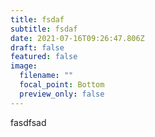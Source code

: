 ```yaml
---
title: fsdaf
subtitle: fsdaf
date: 2021-07-16T09:26:47.806Z
draft: false
featured: false
image:
  filename: ""
  focal_point: Bottom
  preview_only: false
---
```

fasdfsad